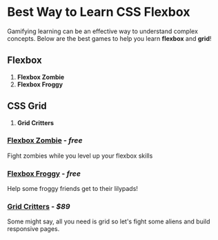 # Best Way to Learn CSS Flexbox

Gamifying learning can be an effective way to understand complex concepts. Below are the best games to help you learn **flexbox** and **grid**!

## Flexbox
1. **Flexbox Zombie**
2. **Flexbox Froggy**

## CSS Grid
1. **Grid Critters**



### [Flexbox Zombie](https://flexboxzombies.com/p/flexbox-zombies) - _free_

Fight zombies while you level up your flexbox skills

### [Flexbox Froggy](https://flexboxfroggy.com) - _free_

Help some froggy friends get to their lilypads!

### [Grid Critters](https://gridcritters.com) - _$89_

Some might say, all you need is grid so let's fight some aliens and build responsive pages. 
